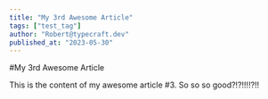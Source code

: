 ```yaml
---
title: "My 3rd Awesome Article"
tags: ["test_tag"]
author: "Robert@typecraft.dev"
published_at: "2023-05-30"
---
```


#My 3rd Awesome Article

This is the content of my awesome article #3. So so so good?!?!!!!?!!

